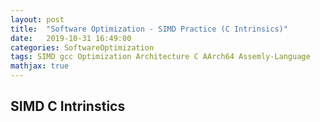 ```yaml
---
layout: post
title:  "Software Optimization - SIMD Practice (C Intrinsics)"
date:   2019-10-31 16:49:00
categories: SoftwareOptimization
tags: SIMD gcc Optimization Architecture C AArch64 Assemly-Language
mathjax: true
---
```


## SIMD C Intrinstics

